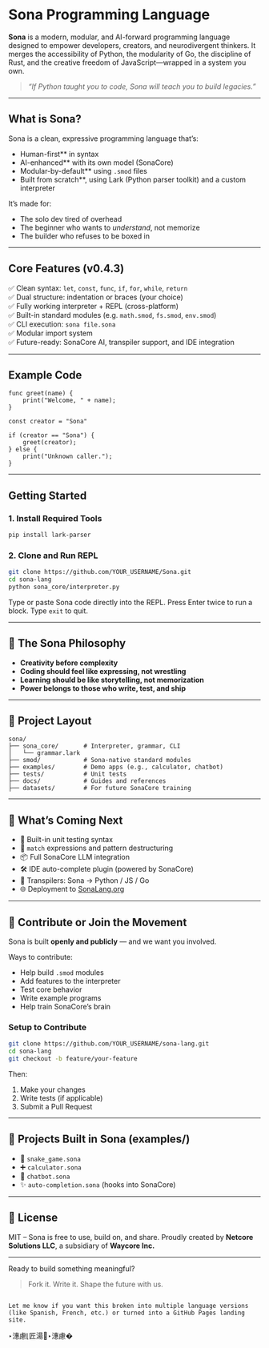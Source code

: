 # Sona Programming Language

**Sona** is a modern, modular, and AI-forward programming language designed to empower developers, creators, and neurodivergent thinkers. It merges the accessibility of Python, the modularity of Go, the discipline of Rust, and the creative freedom of JavaScript—wrapped in a system you own.

> _“If Python taught you to code, Sona will teach you to build legacies.”_

---

## What is Sona?

Sona is a clean, expressive programming language that’s:
- Human-first** in syntax
- AI-enhanced** with its own model (SonaCore)
- Modular-by-default** using `.smod` files
- Built from scratch**, using Lark (Python parser toolkit) and a custom interpreter

It’s made for:
- The solo dev tired of overhead
- The beginner who wants to _understand_, not memorize
- The builder who refuses to be boxed in

---

## Core Features (v0.4.3)

✅ Clean syntax: `let`, `const`, `func`, `if`, `for`, `while`, `return`  
✅ Dual structure: indentation or braces (your choice)  
✅ Fully working interpreter + REPL (cross-platform)  
✅ Built-in standard modules (e.g. `math.smod`, `fs.smod`, `env.smod`)  
✅ CLI execution: `sona file.sona`  
✅ Modular import system  
✅ Future-ready: SonaCore AI, transpiler support, and IDE integration

---

## Example Code

```sona
func greet(name) {
    print("Welcome, " + name);
}

const creator = "Sona"

if (creator == "Sona") {
    greet(creator);
} else {
    print("Unknown caller.");
}
````

---

## Getting Started

### 1. Install Required Tools

```bash
pip install lark-parser
```

### 2. Clone and Run REPL

```bash
git clone https://github.com/YOUR_USERNAME/Sona.git
cd sona-lang
python sona_core/interpreter.py
```

Type or paste Sona code directly into the REPL. Press Enter twice to run a block. Type `exit` to quit.

---

## 🧠 The Sona Philosophy

* **Creativity before complexity**
* **Coding should feel like expressing, not wrestling**
* **Learning should be like storytelling, not memorization**
* **Power belongs to those who write, test, and ship**

---

## 🧰 Project Layout

```
sona/
├── sona_core/       # Interpreter, grammar, CLI
│   └── grammar.lark
├── smod/            # Sona-native standard modules
├── examples/        # Demo apps (e.g., calculator, chatbot)
├── tests/           # Unit tests
├── docs/            # Guides and references
├── datasets/        # For future SonaCore training
```

---

## 🔮 What’s Coming Next

* 🧪 Built-in unit testing syntax
* 🔁 `match` expressions and pattern destructuring
* 📦 Full SonaCore LLM integration
* 🛠️ IDE auto-complete plugin (powered by SonaCore)
* 🔄 Transpilers: Sona → Python / JS / Go
* 🌐 Deployment to [SonaLang.org](http://SonaLang.org)

---

## 🤝 Contribute or Join the Movement

Sona is built **openly and publicly** — and we want you involved.

Ways to contribute:

* Help build `.smod` modules
* Add features to the interpreter
* Test core behavior
* Write example programs
* Help train SonaCore’s brain

### Setup to Contribute

```bash
git clone https://github.com/YOUR_USERNAME/sona-lang.git
cd sona-lang
git checkout -b feature/your-feature
```

Then:

1. Make your changes
2. Write tests (if applicable)
3. Submit a Pull Request

---

## 🧪 Projects Built in Sona (examples/)

* 🐍 `snake_game.sona`
* ➕ `calculator.sona`
* 🤖 `chatbot.sona`
* ✨ `auto-completion.sona` (hooks into SonaCore)

---

## 📄 License

MIT – Sona is free to use, build on, and share.
Proudly created by **Netcore Solutions LLC**, a subsidiary of **Waycore Inc.**

---

Ready to build something meaningful?

> Fork it. Write it. Shape the future with us.

```

Let me know if you want this broken into multiple language versions (like Spanish, French, etc.) or turned into a GitHub Pages landing site.
```
‣潓慮⌊匠湯੡‣潓慮�
